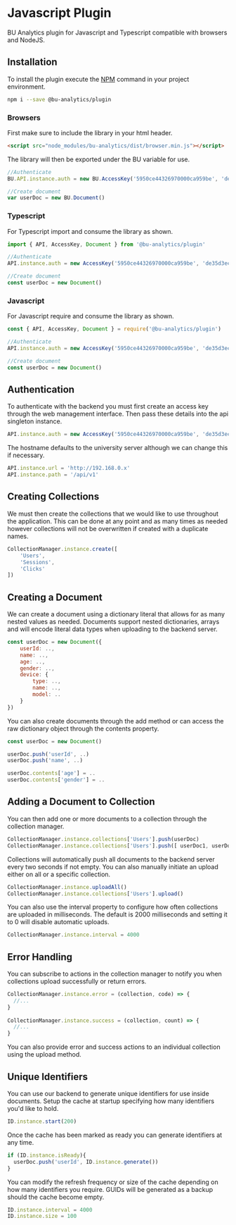 # Javascript Plugin

BU Analytics plugin for Javascript and Typescript compatible with browsers and NodeJS.

## Installation

To install the plugin execute the [NPM](https://www.npmjs.com/package/@bu-analytics/plugin) command in your project environment.

```bash
npm i --save @bu-analytics/plugin
```

### Browsers

First make sure to include the library in your html header.

```html
<script src="node_modules/bu-analytics/dist/browser.min.js"></script>
```

The library will then be exported under the BU variable for use.

```javascript
//Authenticate
BU.API.instance.auth = new BU.AccessKey('5950ce44326970000ca959be', 'de35d3ec10d97667a1fa1d32b07133e3908923d4bd8c7258e384b5e5dfb91ec0')

//Create document
var userDoc = new BU.Document()
```

### Typescript

For Typescript import and consume the library as shown.

```javascript
import { API, AccessKey, Document } from '@bu-analytics/plugin'

//Authenticate
API.instance.auth = new AccessKey('5950ce44326970000ca959be', 'de35d3ec10d97667a1fa1d32b07133e3908923d4bd8c7258e384b5e5dfb91ec0')

//Create document
const userDoc = new Document()
```

### Javascript

For Javascript require and consume the library as shown.

```javascript
const { API, AccessKey, Document } = require('@bu-analytics/plugin')

//Authenticate
API.instance.auth = new AccessKey('5950ce44326970000ca959be', 'de35d3ec10d97667a1fa1d32b07133e3908923d4bd8c7258e384b5e5dfb91ec0')

//Create document
const userDoc = new Document()
```

## Authentication

To authenticate with the backend you must first create an access key through the web management interface. Then pass these details into the api singleton instance.

```javascript
API.instance.auth = new AccessKey('5950ce44326970000ca959be', 'de35d3ec10d97667a1fa1d32b07133e3908923d4bd8c7258e384b5e5dfb91ec0')
```

The hostname defaults to the university server although we can change this if necessary.

```javascript
API.instance.url = 'http://192.168.0.x'
API.instance.path = '/api/v1'
```

## Creating Collections

We must then create the collections that we would like to use throughout the application. 
This can be done at any point and as many times as needed however collections will not be overwritten if created with a duplicate names.

```javascript
CollectionManager.instance.create([
    'Users',
    'Sessions',
    'Clicks'
])
```

## Creating a Document

We can create a document using a dictionary literal that allows for as many nested values as needed. 
Documents support nested dictionaries, arrays and will encode literal data types when uploading to the backend server.

```javascript
const userDoc = new Document({
    userId: ..,
    name: ..,
    age: ..,
    gender: ..,
    device: {
        type: ..,
        name: ..,
        model: ..
    }
})
```

You can also create documents through the add method or can access the raw dictionary object through the contents property.

```javascript
const userDoc = new Document()

userDoc.push('userId', ..)
userDoc.push('name', ..)

userDoc.contents['age'] = ..
userDoc.contents['gender'] = ..
```

## Adding a Document to Collection

You can then add one or more documents to a collection through the collection manager.

```javascript
CollectionManager.instance.collections['Users'].push(userDoc)
CollectionManager.instance.collections['Users'].push([ userDoc1, userDoc2, userDoc3 ])
```

Collections will automatically push all documents to the backend server every two seconds if not empty. 
You can also manually initiate an upload either on all or a specific collection.

```javascript
CollectionManager.instance.uploadAll()
CollectionManager.instance.collections['Users'].upload()
```

You can also use the interval property to configure how often collections are uploaded in milliseconds. 
The default is 2000 milliseconds and setting it to 0 will disable automatic uploads.

```javascript
CollectionManager.instance.interval = 4000
```

## Error Handling

You can subscribe to actions in the collection manager to notify you when collections upload successfully or return errors.

```javascript
CollectionManager.instance.error = (collection, code) => {
  //...
}
 
CollectionManager.instance.success = (collection, count) => {
  //...
}
```

You can also provide error and success actions to an individual collection using the upload method.

## Unique Identifiers

You can use our backend to generate unique identifiers for use inside documents. 
Setup the cache at startup specifying how many identifiers you'd like to hold.

```javascript
ID.instance.start(200)
```

Once the cache has been marked as ready you can generate identifiers at any time.

```javascript
if (ID.instance.isReady){
  userDoc.push('userId', ID.instance.generate())
}
```

You can modify the refresh frequency or size of the cache depending on how many identifiers you require. 
GUIDs will be generated as a backup should the cache become empty.

```javascript
ID.instance.interval = 4000
ID.instance.size = 100
```
